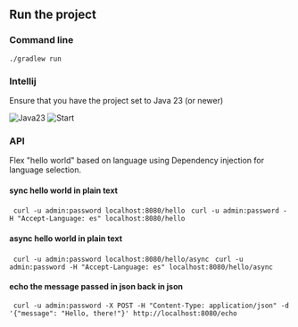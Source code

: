 
## Run the project

### Command line

```./gradlew run```

### Intellij

Ensure that you have the project set to Java 23 (or newer)

![Java23](img/intellij1.jpg)
![Start](img/intellij2.jpg)

### API

Flex "hello world" based on language using Dependency injection for language selection.

#### sync hello world in plain text
``` curl -u admin:password localhost:8080/hello```
``` curl -u admin:password -H "Accept-Language: es" localhost:8080/hello```

#### async hello world in plain text
``` curl -u admin:password localhost:8080/hello/async```
``` curl -u admin:password -H "Accept-Language: es" localhost:8080/hello/async```

#### echo the message passed in json back in json 
``` curl -u admin:password -X POST -H "Content-Type: application/json" -d '{"message": "Hello, there!"}' http://localhost:8080/echo```
